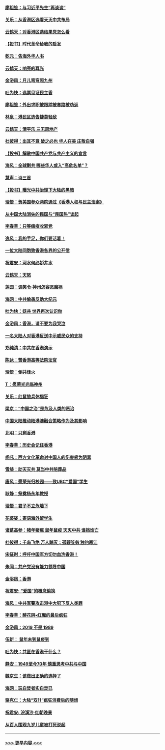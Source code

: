 #### [廖祖笙：与习近平先生“再谈谈”](../pages/nsc993/n11687005.md?t=11282122) 
#### [关乐：从香港区选看天灭中共布局](../pages/nsc993/n11686647.md?t=11282122) 
#### [云鹤天：对香港区选结果党怎么看](../pages/nsc993/n11686216.md?t=11282122) 
#### [【投书】时代革命给我的启发](../pages/nsc993/n11684287.md?t=11282122) 
#### [乾元：告海外华人书](../pages/nsc993/n11684044.md?t=11282122) 
#### [云鹤天：响亮的耳光](../pages/nsc993/n11684254.md?t=11282122) 
#### [金浴凤：月儿弯弯照九州](../pages/nsc993/n11684231.md?t=11282122) 
#### [吐为快：选票见证民主香](../pages/nsc993/n11684206.md?t=11282122) 
#### [廖祖笙：外出求职被跟踪被套路被劝返](../pages/nsc993/n11683874.md?t=11282122) 
#### [林泉：港民区选告捷莫轻敌](../pages/nsc993/n11683930.md?t=11282122) 
#### [云鹤天：清平乐 三无房地产](../pages/nsc993/n11681521.md?t=11282122) 
#### [杜彼得：出其不意 破之必也 华人在美 庄敬自强](../pages/nsc993/n11679554.md?t=11282122) 
#### [【投书】解散中国共产党与共产主义的宣言](../pages/nsc993/n11679177.md?t=11282122) 
#### [海风：全球剿共 哪些华人或入“高危名单”？](../pages/nsc993/n11678617.md?t=11282122) 
#### [慧声：诗三首](../pages/nsc993/n11678848.md?t=11282122) 
#### [【投书】曝光中共治理下大陆的黑暗](../pages/nsc993/n11678674.md?t=11282122) 
#### [理悟：贺美国参众两院通过《香港人权与民主法案》](../pages/nsc993/n11678104.md?t=11282122) 
#### [从中国大陆消失的民国与“民国热”谈起](../pages/nsc993/n11678075.md?t=11282122) 
#### [李春草：只等瘟疫收邪党](../pages/nsc993/n11677308.md?t=11282122) 
#### [逸风：我的手足，你们要活着！](../pages/nsc993/n11676352.md?t=11282122) 
#### [一位大陆同胞致香港各界的公开信](../pages/nsc993/n11675761.md?t=11282122) 
#### [祝君安：河水何必妒井水](../pages/nsc993/n11675746.md?t=11282122) 
#### [云鹤天：天怒](../pages/nsc993/n11675718.md?t=11282122) 
#### [莲园：调笑令‧神州怎容恶魔祸](../pages/nsc993/n11675648.md?t=11282122) 
#### [海网：中共偷袭反助大纪元](../pages/nsc993/n11673515.md?t=11282122) 
#### [吐为快：妖共 世界再次认识你](../pages/nsc993/n11673506.md?t=11282122) 
#### [金浴凤：香港，请不要为我哭泣](../pages/nsc993/n11673248.md?t=11282122) 
#### [一名大陆人对香港反送中示威民众的支持](../pages/nsc993/n11672615.md?t=11282122) 
#### [郑纯清：中共在香港演示](../pages/nsc993/n11670539.md?t=11282122) 
#### [陈达：赞香港高等法院法官](../pages/nsc993/n11669542.md?t=11282122) 
#### [理悟：倒共烽火](../pages/nsc993/n11668844.md?t=11282122) 
#### [T：愿荣光光临神州](../pages/nsc993/n11668421.md?t=11282122) 
#### [关乐：红鼠狼兵休猖狂](../pages/nsc993/n11668378.md?t=11282122) 
#### [梁京：“中国之治”是危及人类的恶治](../pages/nsc993/n11668328.md?t=11282122) 
#### [中国大陆推动陆港澳融合策略作为及其影响](../pages/nsc993/n11668157.md?t=11282122) 
#### [北明：只剩香港](../pages/nsc993/n11668002.md?t=11282122) 
#### [李春草：历史会记住香港](../pages/nsc993/n11667927.md?t=11282122) 
#### [杨吒：西方文化革命对中国人的伤害极为阴毒](../pages/nsc993/n11664521.md?t=11282122) 
#### [雪绮：助天灭共 莫当中共陪葬品](../pages/nsc993/n11662650.md?t=11282122) 
#### [唐风：愿荣光归校园——致UBC“爱国”学生](../pages/nsc993/n11662194.md?t=11282122) 
#### [耿静：祭奠杨永年教授](../pages/nsc993/n11662514.md?t=11282122) 
#### [理悟：君子不立危墙下](../pages/nsc993/n11662172.md?t=11282122) 
#### [花婆娑：寄语海外留学生](../pages/nsc993/n11662121.md?t=11282122) 
#### [诸葛高参：猪年猪瘟 鼠年鼠疫 天灭中共 谁挡谁亡](../pages/nsc993/n11661980.md?t=11282122) 
#### [杜彼得：千鸟飞绝 万人踪灭；孤蓑笠翁 独钓寒江](../pages/nsc993/n11661170.md?t=11282122) 
#### [宋征时：呼吁中国军方切勿血洗香港！](../pages/nsc993/n11415318.md?t=11282122) 
#### [朱同：共产党没有能力领导中国](../pages/nsc993/n11660421.md?t=11282122) 
#### [金浴凤：香港](../pages/nsc993/n11660419.md?t=11282122) 
#### [祝君安: “爱国”的概念偷换](../pages/nsc993/n11659706.md?t=11282122) 
#### [海风：中共军警攻击港中大犯下反人类罪](../pages/nsc993/n11659632.md?t=11282122) 
#### [李春草：醉花阴•红魔的最后疯狂](../pages/nsc993/n11659287.md?t=11282122) 
#### [金浴凤：2019 不是 1989](../pages/nsc993/n11657663.md?t=11282122) 
#### [伍新： 鼠年未到鼠疫到](../pages/nsc993/n11655098.md?t=11282122) 
#### [吐为快：共匪在香港干什么？](../pages/nsc993/n11654891.md?t=11282122) 
#### [静安：1949至今70年 慎重思考中共与中国](../pages/nsc993/n11651244.md?t=11282122) 
#### [魏京生：该做出正确的选择了](../pages/nsc993/n11653084.md?t=11282122) 
#### [海网：玩自焚者实自焚已](../pages/nsc993/n11652423.md?t=11282122) 
#### [骆克仁：大陆“双11”疯狂消费后的随想](../pages/nsc993/n11652305.md?t=11282122) 
#### [祝君安: 浣溪沙·红朝晚景](../pages/nsc993/n11652258.md?t=11282122) 
#### [从百人围观九岁儿童被打死说起](../pages/nsc993/n11651030.md?t=11282122) 

----
#### [ >>> 更早内容 <<< ](../indexes/nsc993-earlier.md)
